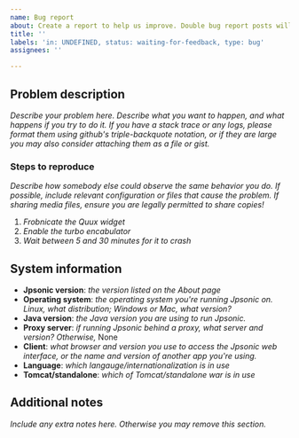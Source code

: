 ```yaml
---
name: Bug report
about: Create a report to help us improve. Double bug report posts will be discarded. Topics that are common to sibling **sonic servers are considered double posts.
title: ''
labels: 'in: UNDEFINED, status: waiting-for-feedback, type: bug'
assignees: ''

---
```


## Problem description

*Describe your problem here. Describe what you want to happen, and what happens 
if you try to do it. If you have a stack trace or any logs, please format them using
github's triple-backquote notation, or if they are large you may also consider
attaching them as a file or gist.*

### Steps to reproduce

*Describe how somebody else could observe the same behavior you do. If possible,
include relevant configuration or files that cause the problem. If sharing media
files, ensure you are legally permitted to share copies!*

1. *Frobnicate the Quux widget*
2. *Enable the turbo encabulator*
3. *Wait between 5 and 30 minutes for it to crash*

## System information

 * **Jpsonic version**: *the version listed on the About page*
 * **Operating system**: *the operating system you're running Jpsonic on.
   Linux, what distribution; Windows or Mac, what version?*
 * **Java version**: *the Java version you are using to run Jpsonic.*
 * **Proxy server**: *if running Jpsonic behind a proxy, what server and
   version? Otherwise,* None
 * **Client**: *what browser and version you use to access the Jpsonic web
   interface, or the name and version of another app you're using.*
 * **Language**: *which langauge/internationalization is in use*
 * **Tomcat/standalone**: *which of Tomcat/standalone war is in use*

## Additional notes

*Include any extra notes here. Otherwise you may remove this section.*
